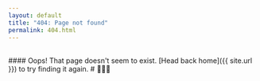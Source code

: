 ```yaml
---
layout: default
title: "404: Page not found"
permalink: 404.html
---
```


<br>
#### Oops! That page doesn't seem to exist. [Head back home]({{ site.url }}) to try finding it again.
# 🙊🙊🙊
